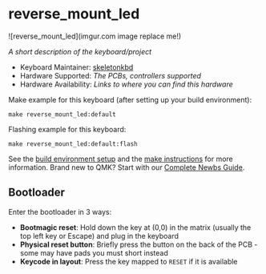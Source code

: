 # reverse_mount_led

![reverse_mount_led](imgur.com image replace me!)

*A short description of the keyboard/project*

* Keyboard Maintainer: [skeletonkbd](https://github.com/skeletonkbd)
* Hardware Supported: *The PCBs, controllers supported*
* Hardware Availability: *Links to where you can find this hardware*

Make example for this keyboard (after setting up your build environment):

    make reverse_mount_led:default

Flashing example for this keyboard:

    make reverse_mount_led:default:flash

See the [build environment setup](https://docs.qmk.fm/#/getting_started_build_tools) and the [make instructions](https://docs.qmk.fm/#/getting_started_make_guide) for more information. Brand new to QMK? Start with our [Complete Newbs Guide](https://docs.qmk.fm/#/newbs).

## Bootloader

Enter the bootloader in 3 ways:

* **Bootmagic reset**: Hold down the key at (0,0) in the matrix (usually the top left key or Escape) and plug in the keyboard
* **Physical reset button**: Briefly press the button on the back of the PCB - some may have pads you must short instead
* **Keycode in layout**: Press the key mapped to `RESET` if it is available
